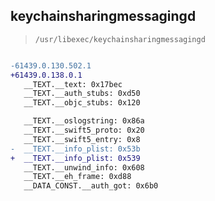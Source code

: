 ## keychainsharingmessagingd

> `/usr/libexec/keychainsharingmessagingd`

```diff

-61439.0.130.502.1
+61439.0.138.0.1
   __TEXT.__text: 0x17bec
   __TEXT.__auth_stubs: 0xd50
   __TEXT.__objc_stubs: 0x120

   __TEXT.__oslogstring: 0x86a
   __TEXT.__swift5_proto: 0x20
   __TEXT.__swift5_entry: 0x8
-  __TEXT.__info_plist: 0x53b
+  __TEXT.__info_plist: 0x539
   __TEXT.__unwind_info: 0x608
   __TEXT.__eh_frame: 0xd88
   __DATA_CONST.__auth_got: 0x6b0

```
